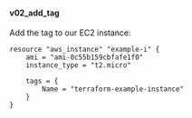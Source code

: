 #### v02_add_tag ####
Add the tag to our EC2 instance:
```hcl
resource "aws_instance" "example-i" {
	ami = "ami-0c55b159cbfafe1f0"
	instance_type = "t2.micro"
	
	tags = {
		Name = "terraform-example-instance"
	}
}
```